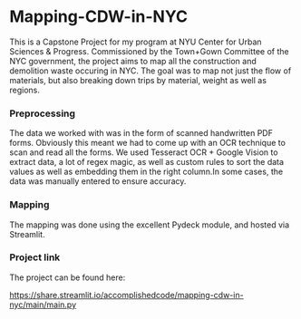 # Mapping-CDW-in-NYC
This is a Capstone Project for my program at NYU Center for Urban Sciences & Progress. Commissioned by the Town+Gown Committee of the NYC government, the project aims to map all the construction and demolition waste occuring in NYC. The goal was to map not just the flow of materials, but also breaking down trips by material, weight as well as regions. 

### Preprocessing

The data we worked with was in the form of scanned handwritten PDF forms. Obviously this meant we had to come up with an OCR technique to scan and read all the forms. We used Tesseract OCR + Google Vision to extract data, a lot of regex magic, as well as custom rules to sort the data values as well as embedding them in the right column.In some cases, the data was manually entered to ensure accuracy. 

### Mapping

The mapping was done using the excellent Pydeck module, and hosted via Streamlit. 

### Project link

The project can be found here: 

https://share.streamlit.io/accomplishedcode/mapping-cdw-in-nyc/main/main.py
